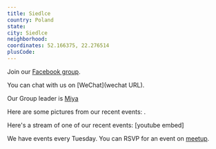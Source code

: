 ```yaml
---
title: Siedlce
country: Poland
state: 
city: Siedlce
neighborhood: 
coordinates: 52.166375, 22.276514
plusCode:
---
```

Join our [Facebook group](https://www.facebook.com/groups/free.code.camp.siedlce).

You can chat with us on [WeChat](wechat URL).

Our Group leader is [Miya](freecodecamp.org/miya)

Here are some pictures from our recent events:
![]().

Here's a stream of one of our recent events:
[youtube embed]

We have events every Tuesday. You can RSVP for an event on [meetup](meetupurl).
